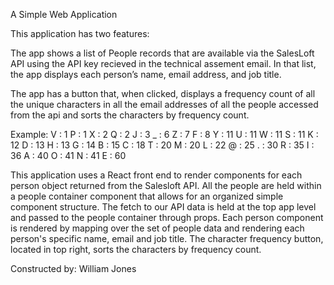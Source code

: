 A Simple Web Application

This application has two features:

The app shows a list of People records that are available via the SalesLoft API using the API key recieved in the technical assement email. In that list, the app displays each person’s name, email address, and job title.

The app has a button that, when clicked, displays a frequency count of all the unique characters in all the email addresses of all the people accessed from the api and sorts the characters by frequency count.

Example: 
V : 1
P : 1
X : 2
Q : 2
J : 3
_ : 6
Z : 7
F : 8
Y : 11
U : 11
W : 11
S : 11
K : 12
D : 13
H : 13
G : 14
B : 15
C : 18
T : 20
M : 20
L : 22
@ : 25
. : 30
R : 35
I : 36
A : 40
O : 41
N : 41
E : 60


This application uses a React front end to render components for each person object returned from the Salesloft API. All the people are held within a people container component that allows for an organized simple component structure. The fetch to our API data is held at the top app level and passed to the people container through props. Each person component is rendered by mapping over the set of people data and rendering each person's specific name, email and job title. The character frequency button, located in top right, sorts the characters by frequency count.

Constructed by: William Jones

